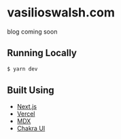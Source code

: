 # vasilioswalsh.com
blog coming soon



## Running Locally

```bash
$ yarn dev 
```

## Built Using
- [Next.js](https://nextjs.org/)
- [Vercel](https://vercel.com)
- [MDX](https://github.com/mdx-js/mdx)
- [Chakra UI](https://chakra-ui.com/)
